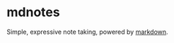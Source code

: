 # mdnotes

Simple, expressive note taking, powered by [markdown](https://www.markdownguide.org/cheat-sheet).
